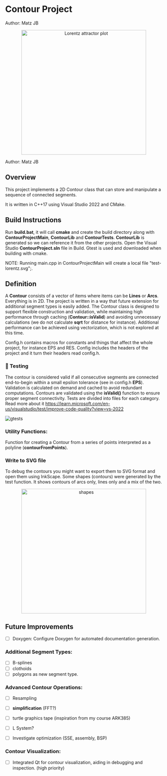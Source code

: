 # Contour Project
Author: Matz JB

<p align="center">
  <img src="https://github.com/user-attachments/assets/69d5e11d-e8b0-4f0a-8dfb-095e74a7e70b" alt="Lorentz attractor plot" width="400"/>
</p>

Author: Matz JB

## Overview

This project implements a 2D Contour class that can store and manipulate a sequence of connected segments.

It is written in C++17 using Visual Studio 2022 and CMake. 

## Build Instructions
Run **build.bat**, it will call **cmake** and create the build directory along with **ContourProjectMain**, **ContourLib** and **ContourTests**. **ContourLib** is generated so we can reference it from the other projects. Open the Visual Studio **ContourProject.sln** file in Build. Gtest is used and downloaded when building with cmake.

NOTE: Running main.cpp in ContourProjectMain will create a local file "test-lorentz.svg";.

## Definition
A **Contour** consists of a vector of items where items can be **Lines** or **Arcs**. Everything is in 2D. The project is written in a way that future extension for additional segment types is easily added. The Contour class is designed to support flexible construction and validation, while maintaining high performance through caching (**Contour::isValid**) and avoiding unnecessary calculations (we do not calculate **sqrt** for distance for instance). Additional performance can be achieved using vectorization, which is not explored at this time.

Config.h contains macros for constants and things that affect the whole project, for instance EPS and RES. Config includes the headers of the project and it turn their headers read config.h.

### 🔬 Testing

The contour is considered valid if all consecutive segments are connected end-to-begin within a small epsilon tolerance (see in config.h **EPS**).
Validation is calculated on demand and cached to avoid redundant computations. 
Contours are validated using the **isValid()** function to ensure proper segment connectivity. Tests are divided into files for each category.
Read more about it https://learn.microsoft.com/en-us/visualstudio/test/improve-code-quality?view=vs-2022

![gtests](https://github.com/user-attachments/assets/68dff55e-e18c-44c7-9cce-6d3442afeb0e)

### Utility Functions:

Function for creating a Contour from a series of points interpreted as a polyline (**contourFromPoints**).

### Write to SVG file
To debug the contours you might want to export them to SVG format and open them using InkScape.
Some shapes (contours) were generated by the test function. It shows contours of arcs only, lines only and a mix of the two.

<p align="center">
  <img src="https://github.com/user-attachments/assets/58e077b6-c0c0-4685-84be-dafce6b8633d" alt="shapes" width="400"/>
</p>

## Future Improvements
- [ ] Doxygen: Configure Doxygen for automated documentation generation.

### Additional Segment Types:

- [ ] B-splines
- [ ] clothoids
- [ ] polygons as new segment type.

### Advanced Contour Operations:

- [ ] Resampling
- [ ] **simplification** (FFT?)
- [ ] turtle graphics tape (inspiration from my course ARK385)
- [ ] L System?

- [ ] Investigate optimization (SSE, assembly, BSP)

### Contour Visualization:

- [ ] Integrated Qt for contour visualization, aiding in debugging and inspection. (high priority)
